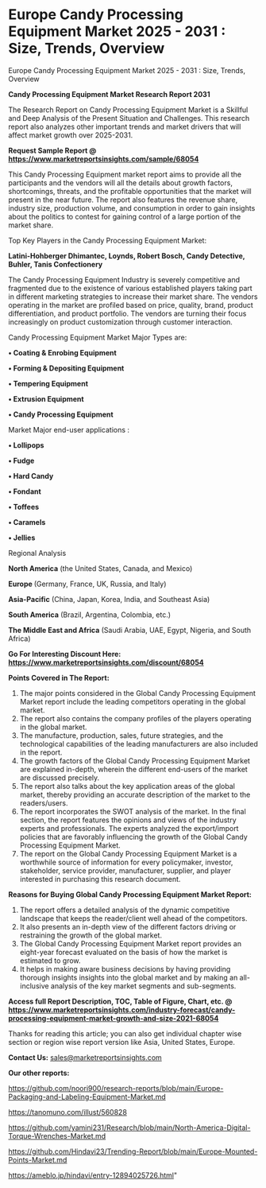 # Europe Candy Processing Equipment Market 2025 - 2031 : Size, Trends, Overview
 Europe Candy Processing Equipment Market 2025 - 2031 : Size, Trends, Overview

<strong>Candy Processing Equipment Market Research Report 2031</strong>

The Research Report on Candy Processing Equipment Market is a Skillful and Deep Analysis of the Present Situation and Challenges. This research report also analyzes other important trends and market drivers that will affect market growth over 2025-2031.

<strong>Request Sample Report @ <a href=https://www.marketreportsinsights.com/sample/68054>https://www.marketreportsinsights.com/sample/68054</a></strong>

This Candy Processing Equipment market report aims to provide all the participants and the vendors will all the details about growth factors, shortcomings, threats, and the profitable opportunities that the market will present in the near future. The report also features the revenue share, industry size, production volume, and consumption in order to gain insights about the politics to contest for gaining control of a large portion of the market share.

Top Key Players in the Candy Processing Equipment Market:

<strong>Latini-Hohberger Dhimantec, Loynds, Robert Bosch, Candy Detective, Buhler, Tanis Confectionery</strong>

The Candy Processing Equipment Industry is severely competitive and fragmented due to the existence of various established players taking part in different marketing strategies to increase their market share. The vendors operating in the market are profiled based on price, quality, brand, product differentiation, and product portfolio. The vendors are turning their focus increasingly on product customization through customer interaction.

Candy Processing Equipment Market Major Types are:

<strong>• Coating & Enrobing Equipment

• Forming & Depositing Equipment

• Tempering Equipment

• Extrusion Equipment

• Candy Processing Equipment</strong>

Market Major end-user applications :

<strong>• Lollipops

• Fudge

• Hard Candy

• Fondant

• Toffees

• Caramels

• Jellies</strong>

Regional Analysis

</u><strong><b>North America</b></strong> (the United States, Canada, and Mexico)

<strong><b>Europe </b></strong>(Germany, France, UK, Russia, and Italy)

<strong><b>Asia-Pacific</b></strong> (China, Japan, Korea, India, and Southeast Asia)

<strong><b>South America</b></strong> (Brazil, Argentina, Colombia, etc.)

<strong><b>The Middle East and Africa</b></strong> (Saudi Arabia, UAE, Egypt, Nigeria, and South Africa)

<strong>Go For Interesting Discount Here: <a href=https://www.marketreportsinsights.com/discount/68054>https://www.marketreportsinsights.com/discount/68054</a></strong>

<strong>Points Covered in The Report:</strong>
<ol>
  <li>The major points considered in the Global Candy Processing Equipment Market report include the leading competitors operating in the global market.</li>
  <li>The report also contains the company profiles of the players operating in the global market.</li>
  <li>The manufacture, production, sales, future strategies, and the technological capabilities of the leading manufacturers are also included in the report.</li>
  <li>The growth factors of the Global Candy Processing Equipment Market are explained in-depth, wherein the different end-users of the market are discussed precisely.</li>
  <li>The report also talks about the key application areas of the global market, thereby providing an accurate description of the market to the readers/users.</li>
  <li>The report incorporates the SWOT analysis of the market. In the final section, the report features the opinions and views of the industry experts and professionals. The experts analyzed the export/import policies that are favorably influencing the growth of the Global Candy Processing Equipment Market.</li>
  <li>The report on the Global Candy Processing Equipment Market is a worthwhile source of information for every policymaker, investor, stakeholder, service provider, manufacturer, supplier, and player interested in purchasing this research document.</li>
</ol>
<strong>Reasons for Buying Global Candy Processing Equipment Market Report:</strong>

<ol>
  <li>The report offers a detailed analysis of the dynamic competitive landscape that keeps the reader/client well ahead of the competitors.</li>
  <li>It also presents an in-depth view of the different factors driving or restraining the growth of the global market.</li>
  <li>The Global Candy Processing Equipment Market report provides an eight-year forecast evaluated on the basis of how the market is estimated to grow.</li>
  <li>It helps in making aware business decisions by having providing thorough insights insights into the global market and by making an all-inclusive analysis of the key market segments and sub-segments.</li>
</ol>
<strong>Access full Report Description, TOC, Table of Figure, Chart, etc. @ <a href=https://www.marketreportsinsights.com/industry-forecast/candy-processing-equipment-market-growth-and-size-2021-68054>https://www.marketreportsinsights.com/industry-forecast/candy-processing-equipment-market-growth-and-size-2021-68054</a></strong>


Thanks for reading this article; you can also get individual chapter wise section or region wise report version like Asia, United States, Europe.

<strong>Contact Us:</strong>
sales@marketreportsinsights.com

<strong>Our other reports:</strong>

<a href=https://github.com/noori900/research-reports/blob/main/Europe-Packaging-and-Labeling-Equipment-Market.md>https://github.com/noori900/research-reports/blob/main/Europe-Packaging-and-Labeling-Equipment-Market.md</a>

<a href=https://tanomuno.com/illust/560828>https://tanomuno.com/illust/560828</a>

<a href=https://github.com/yamini231/Research/blob/main/North-America-Digital-Torque-Wrenches-Market.md>https://github.com/yamini231/Research/blob/main/North-America-Digital-Torque-Wrenches-Market.md</a>

<a href=https://github.com/Hindavi23/Trending-Report/blob/main/Europe-Mounted-Points-Market.md>https://github.com/Hindavi23/Trending-Report/blob/main/Europe-Mounted-Points-Market.md</a>

<a href=https://ameblo.jp/hindavi/entry-12894025726.html>https://ameblo.jp/hindavi/entry-12894025726.html</a>"
